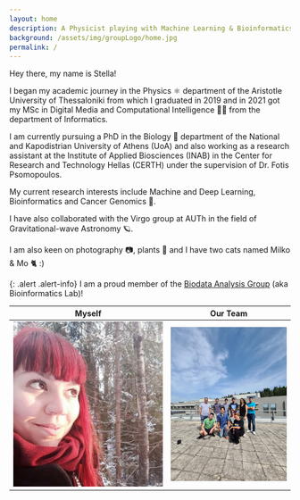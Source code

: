 ```yaml
---
layout: home
description: A Physicist playing with Machine Learning & Bioinformatics
background: /assets/img/groupLogo/home.jpg
permalink: /
---
```



Hey there, my name is Stella! 
    
I began my academic journey in the Physics ⚛️ department of the Aristotle University of Thessaloniki from which I graduated in 2019 and in 2021 got my MSc in Digital Media and Computational Intelligence 👩‍💻 from the department of Informatics. 
    
I am currently pursuing a PhD in the Biology 🔬 department of the National and Kapodistrian University of Athens (UoA) and also working as a research assistant at the Institute of Applied Biosciences (INAB) in the Center for Research and Technology Hellas (CERTH) under the supervision of Dr. Fotis Psomopoulos. 
    
My current research interests include Machine and Deep Learning, Bioinformatics and Cancer Genomics 🧬.
    
I have also collaborated with the Virgo group at AUTh in the field of Gravitational-wave Astronomy 🪐. 
    
I am also keen on photography 📷, plants 🎍 and I have two cats named Milko & Mo 🐈 :)



{: .alert .alert-info}
I am a proud member of the [Biodata Analysis Group](https://biodataanalysisgroup.github.io/) (aka Bioinformatics Lab)!
    


Myself            |  Our Team
:-------------------------:|:-------------------------:
<img src="/assets/img/team/sfragkoul.jpg" alt="Photo taken in Espoo, Finland" width="300"/>  |   <img src="/assets/img/team/team.jpg" alt="Photo taken in INAB@CERTH" width="232"/>
